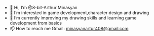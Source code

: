 - 👋 Hi, I’m @8-bit-Arthur Minasyan
- 👀 I’m interested in game development,character design and drawing
- 🌱 I’m currently improving my drawing skills and learning game development from basics
- 📫 How to reach me Gmail: minasyanartur408@gmail.com

<!---
8-bit-Arthur/8-bit-Arthur is a ✨ special ✨ repository because its `README.md` (this file) appears on your GitHub profile.
You can click the Preview link to take a look at your changes.
--->
